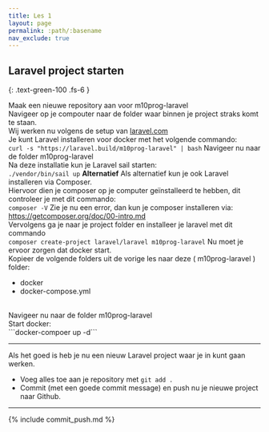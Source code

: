 ```yaml
---
title: Les 1
layout: page
permalink: :path/:basename
nav_exclude: true
---
```


## Laravel project starten
{: .text-green-100 .fs-6 }

Maak een nieuwe repository aan voor m10prog-laravel<br>
Navigeer op je compouter naar de folder waar binnen je project straks komt te staan.<br>
Wij werken nu volgens de setup van [laravel.com](https://laravel.com/docs/10.x)<br>
Je kunt Laravel installeren voor docker met het volgende commando:<br>
```curl -s "https://laravel.build/m10prog-laravel" | bash```
Navigeer nu naar de folder m10prog-laravel<br>
Na deze installatie kun je Laravel sail starten:<br>
```./vendor/bin/sail up```
<b>Alternatief</b>
Als alternatief kun je ook Laravel installeren via Composer.<br>
Hiervoor dien je composer op je computer geïnstalleerd te hebben, dit controleer je met dit commando:<br>
```composer -V```
Zie je nu een error, dan kun je composer installeren via: https://getcomposer.org/doc/00-intro.md<br>
Vervolgens ga je naar je project folder en installeer je laravel met dit commando<br>
```composer create-project laravel/laravel m10prog-laravel```
Nu moet je ervoor zorgen dat docker start.<br>
Kopieer de volgende folders uit de vorige les naar deze ( m10prog-laravel ) folder:
- docker<br>
- docker-compose.yml<br>
<br>
Navigeer nu naar de folder m10prog-laravel<br>
Start docker:<br>
```docker-compoer up -d```

---

Als het goed is heb je nu een nieuw Laravel project waar je in kunt gaan werken.

- Voeg alles toe aan je repository met `git add .`
- Commit (met een goede commit message) en push nu je nieuwe project naar Github.


---

{% include commit_push.md %}


